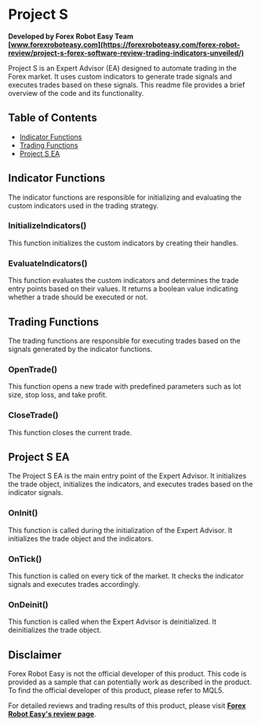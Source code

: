 # Project S

**Developed by Forex Robot Easy Team**  
**[www.forexroboteasy.com](https://forexroboteasy.com/forex-robot-review/project-s-forex-software-review-trading-indicators-unveiled/)**

Project S is an Expert Advisor (EA) designed to automate trading in the Forex market. It uses custom indicators to generate trade signals and executes trades based on these signals. This readme file provides a brief overview of the code and its functionality.

## Table of Contents
- [Indicator Functions](#indicator-functions)
- [Trading Functions](#trading-functions)
- [Project S EA](#project-s-ea)

## Indicator Functions

The indicator functions are responsible for initializing and evaluating the custom indicators used in the trading strategy.

### InitializeIndicators()

This function initializes the custom indicators by creating their handles.

### EvaluateIndicators()

This function evaluates the custom indicators and determines the trade entry points based on their values. It returns a boolean value indicating whether a trade should be executed or not.

## Trading Functions

The trading functions are responsible for executing trades based on the signals generated by the indicator functions.

### OpenTrade()

This function opens a new trade with predefined parameters such as lot size, stop loss, and take profit.

### CloseTrade()

This function closes the current trade.

## Project S EA

The Project S EA is the main entry point of the Expert Advisor. It initializes the trade object, initializes the indicators, and executes trades based on the indicator signals.

### OnInit()

This function is called during the initialization of the Expert Advisor. It initializes the trade object and the indicators.

### OnTick()

This function is called on every tick of the market. It checks the indicator signals and executes trades accordingly.

### OnDeinit()

This function is called when the Expert Advisor is deinitialized. It deinitializes the trade object.

## Disclaimer

Forex Robot Easy is not the official developer of this product. This code is provided as a sample that can potentially work as described in the product. To find the official developer of this product, please refer to MQL5.

For detailed reviews and trading results of this product, please visit **[Forex Robot Easy's review page](https://forexroboteasy.com/forex-robot-review/project-s-forex-software-review-trading-indicators-unveiled/)**.
